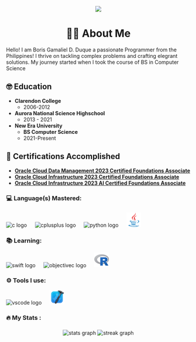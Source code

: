 <div align="center">
  <img height="140" src="https://scontent-mnl1-2.xx.fbcdn.net/v/t39.30808-6/291491592_7650733765000854_8169744290630256098_n.jpg?_nc_cat=111&ccb=1-7&_nc_sid=9c7eae&_nc_aid=0&_nc_eui2=AeGdmbNoC1PSXdJVmIiJkq5Znt1wPWKtq7ee3XA9Yq2rtxV7OTRLQzewtyanBWRxeDZHFheYU8SbxORjVu32k5e-&_nc_ohc=NOF8Wh5kpewAX9GHIix&_nc_ht=scontent-mnl1-2.xx&oh=00_AfC6xp9JDzzpQN4vlNXkbWsA6FP9hITzPlxJAyHugIsr9g&oe=6571EC51"  />
</div>

 <h1 align="center">👩‍💻  About Me</h1>

Hello! I am Boris Gamaliel D. Duque a passionate Programmer from the Philippines! I thrive on tackling complex problems and crafting elegrant solutions. My journey started when I took the course of BS in Computer Science

## 🤓 Education
- **Clarendon College**
  - 2006-2012
- **Aurora National Science Highschool**
  - 2013 - 2021
- **New Era University**
  - **BS Computer Science**
  - 2021-Present
###

## 📜 Certifications Accomplished
- **[Oracle Cloud Data Management 2023 Certified Foundations Associate](https://catalog-education.oracle.com/pls/certview/sharebadge?id=7B0188378E81F332E352328050708DBA6EFE7F6B45AC82546AEA80B227B5F124)**
- **[Oracle Cloud Infrastructure 2023 Certified Foundations Associate](https://catalog-education.oracle.com/pls/certview/sharebadge?id=BB48BE1C195AF03283BB915754185DFA79639443B263AE0AE37D7C99C2B75CAA)**
- **[Oracle Cloud Infrastructure 2023 AI Certified Foundations Associate](https://catalog-education.oracle.com/pls/certview/sharebadge?id=CF3F198DCFFC7749B1CBFA21F262E0A2D924D1CDB8C98CB2208DA4D93E7B147D)**

<h3 align="left">💻 Language(s) Mastered:</h3>

###

<div align="left">
  <img src="https://cdn.jsdelivr.net/gh/devicons/devicon/icons/c/c-original.svg" height="40" alt="c logo"  />
  <img width="14" />
  <img src="https://cdn.jsdelivr.net/gh/devicons/devicon/icons/cplusplus/cplusplus-original.svg" height="40" alt="cplusplus logo"  />
  <img width="14" />
  <img src="https://cdn.jsdelivr.net/gh/devicons/devicon/icons/python/python-original.svg" height="40" alt="python logo"  />
  <img width="14" />
  <img src="https://raw.githubusercontent.com/devicons/devicon/1119b9f84c0290e0f0b38982099a2bd027a48bf1/icons/java/java-original.svg" height="40" alt="java-logo" />
</div>

###

<h3 align="left">📚 Learning: </h3>
<div>
  <img src="https://cdn.jsdelivr.net/gh/devicons/devicon/icons/swift/swift-original.svg" height="40" alt="swift logo"  />
  <img width="14" />
  <img src="https://cdn.jsdelivr.net/gh/devicons/devicon/icons/objectivec/objectivec-plain.svg" height="40" alt="objectivec logo"  />
  <img width="14" />
  <img src="https://raw.githubusercontent.com/devicons/devicon/1119b9f84c0290e0f0b38982099a2bd027a48bf1/icons/r/r-original.svg" height="40" alt="r-logo" />
</div>

###
<h3 align="left">⚙️ Tools I use:</h3>
  <div>
    <img src="https://cdn.jsdelivr.net/gh/devicons/devicon/icons/vscode/vscode-original.svg" height="40" alt="vscode logo"  />
    <img width="14" />
    <img src="https://raw.githubusercontent.com/devicons/devicon/1119b9f84c0290e0f0b38982099a2bd027a48bf1/icons/xcode/xcode-original.svg" height="40" alt="xcode">
    <img width="14" />

###

<h3 align="left">🔥 My Stats :</h3>

###

<div align="center">
  <img src="https://github-readme-stats.vercel.app/api?username=bgduque&hide_title=true&hide_rank=false&show_icons=true&include_all_commits=true&count_private=true&disable_animations=false&theme=dracula&locale=en&hide_border=true&order=1" height="150" alt="stats graph"  />
  <img src="https://streak-stats.demolab.com?user=bgduque&locale=en&mode=daily&theme=dark&hide_border=false&border_radius=5&order=3" height="150" alt="streak graph"  />
</div>
